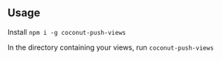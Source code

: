 ## Usage

Install `npm i -g coconut-push-views`

In the directory containing your views, run `coconut-push-views`
